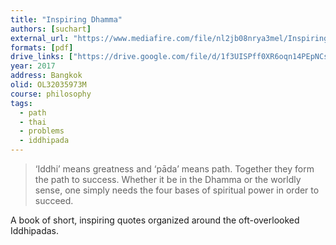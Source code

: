 ```yaml
---
title: "Inspiring Dhamma"
authors: [suchart]
external_url: "https://www.mediafire.com/file/nl2jb08nrya3mel/Inspiring%20Dhamma.pdf"
formats: [pdf]
drive_links: ["https://drive.google.com/file/d/1f3UISPff0XR6oqn14PEpNCsJmZAUS0yr/view?usp=drivesdk"]
year: 2017
address: Bangkok
olid: OL32035973M
course: philosophy
tags:
  - path
  - thai
  - problems
  - iddhipada
---
```


> ‘Iddhi’ means greatness and ‘pāda’ means path. Together they form the path to success. Whether it be in the Dhamma or the worldly sense, one simply needs the four bases of spiritual power in order to succeed.

A book of short, inspiring quotes organized around the oft-overlooked Iddhipadas.
